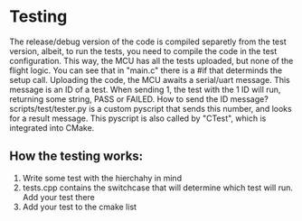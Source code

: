 # Testing

The release/debug version of the code is compiled separetly from the test version, albeit, to run the tests, you need to compile the code in the test configuration. This way, the MCU has all the tests uploaded, but none of the flight logic. You can see that in "main.c" there is a #if that determinds the setup call. Uploading the code, the MCU awaits a serial/uart message. This message is an ID of a test. When sending 1, the test with the 1 ID will run, returning some string, PASS or FAILED. How to send the ID message? scripts/test/tester.py is a custom pyscript that sends this number, and looks for a result message. This pyscript is also called by "CTest", which is integrated into CMake. 

## How the testing works:

1. Write some test with the hierchahy in mind
2. tests.cpp contains the switchcase that will determine which test will run. Add your test there
3. Add your test to the cmake list